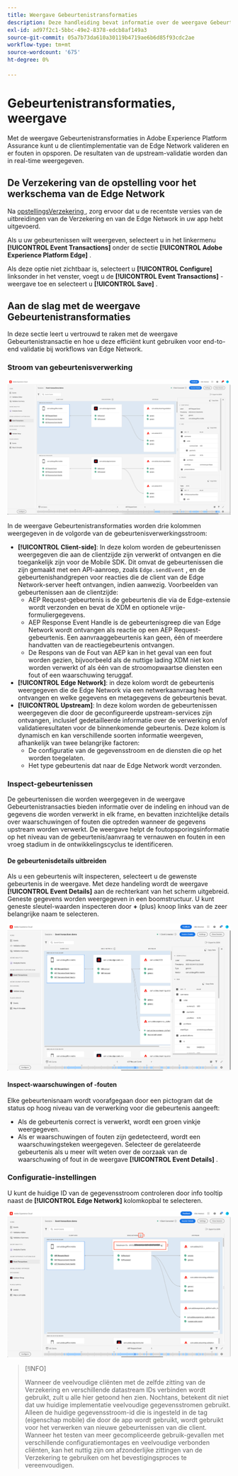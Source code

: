 ```yaml
---
title: Weergave Gebeurtenistransformaties
description: Deze handleiding bevat informatie over de weergave Gebeurtenistransacties in Adobe Experience Platform Assurance.
exl-id: ad97f2c1-5bbc-49e2-8378-edcb8af149a3
source-git-commit: 05a7b73da610a30119b4719ae6b6d85f93cdc2ae
workflow-type: tm+mt
source-wordcount: '675'
ht-degree: 0%

---
```


# Gebeurtenistransformaties, weergave

Met de weergave Gebeurtenistransformaties in Adobe Experience Platform Assurance kunt u de clientimplementatie van de Edge Network valideren en er fouten in opsporen. De resultaten van de upstream-validatie worden dan in real-time weergegeven.

## De Verzekering van de opstelling voor het werkschema van de Edge Network

Na [&#x200B; opstellingsVerzekering &#x200B;](../tutorials/implement-assurance.md), zorg ervoor dat u de recentste versies van de uitbreidingen van de Verzekering en van de Edge Network in uw app hebt uitgevoerd.

Als u uw gebeurtenissen wilt weergeven, selecteert u in het linkermenu **[!UICONTROL Event Transactions]** onder de sectie **[!UICONTROL Adobe Experience Platform Edge]** .

Als deze optie niet zichtbaar is, selecteert u **[!UICONTROL Configure]** linksonder in het venster, voegt u de **[!UICONTROL Event Transactions]** -weergave toe en selecteert u **[!UICONTROL Save]** .

## Aan de slag met de weergave Gebeurtenistransformaties

In deze sectie leert u vertrouwd te raken met de weergave Gebeurtenistransactie en hoe u deze efficiënt kunt gebruiken voor end-to-end validatie bij workflows van Edge Network.

### Stroom van gebeurtenisverwerking

![&#x200B; de transactiemening van de Gebeurtenis &#x200B;](./images/event-transactions/event-transactions-view.png)

In de weergave Gebeurtenistransformaties worden drie kolommen weergegeven in de volgorde van de gebeurtenisverwerkingsstroom:

- **[!UICONTROL Client-side]**: In deze kolom worden de gebeurtenissen weergegeven die aan de clientzijde zijn verwerkt of ontvangen en die toegankelijk zijn voor de Mobile SDK. Dit omvat de gebeurtenissen die zijn gemaakt met een API-aanroep, zoals `Edge.sendEvent` , en de gebeurtenishandgrepen voor reacties die de client van de Edge Network-server heeft ontvangen, indien aanwezig. Voorbeelden van gebeurtenissen aan de clientzijde:
   - AEP Request-gebeurtenis is de gebeurtenis die via de Edge-extensie wordt verzonden en bevat de XDM en optionele vrije-formuliergegevens.
   - AEP Response Event Handle is de gebeurtenisgreep die van Edge Network wordt ontvangen als reactie op een AEP Request-gebeurtenis. Een aanvraaggebeurtenis kan geen, één of meerdere handvatten van de reactiegebeurtenis ontvangen.
   - De Respons van de Fout van AEP kan in het geval van een fout worden gezien, bijvoorbeeld als de nuttige lading XDM niet kon worden verwerkt of als één van de stroomopwaartse diensten een fout of een waarschuwing teruggaf.
- **[!UICONTROL Edge Network]**: in deze kolom wordt de gebeurtenis weergegeven die de Edge Network via een netwerkaanvraag heeft ontvangen en welke gegevens en metagegevens de gebeurtenis bevat.
- **[!UICONTROL Upstream]**: In deze kolom worden de gebeurtenissen weergegeven die door de geconfigureerde upstream-services zijn ontvangen, inclusief gedetailleerde informatie over de verwerking en/of validatieresultaten voor de binnenkomende gebeurtenis.
Deze kolom is dynamisch en kan verschillende soorten informatie weergeven, afhankelijk van twee belangrijke factoren:
   - De configuratie van de gegevensstroom en de diensten die op het worden toegelaten.
   - Het type gebeurtenis dat naar de Edge Network wordt verzonden.

### Inspect-gebeurtenissen

De gebeurtenissen die worden weergegeven in de weergave Gebeurtenistransacties bieden informatie over de indeling en inhoud van de gegevens die worden verwerkt in elk frame, en bevatten inzichtelijke details over waarschuwingen of fouten die optreden wanneer de gegevens upstream worden verwerkt. De weergave helpt de foutopsporingsinformatie op het niveau van de gebeurtenis/aanvraag te vernauwen en fouten in een vroeg stadium in de ontwikkelingscyclus te identificeren.

#### De gebeurtenisdetails uitbreiden

Als u een gebeurtenis wilt inspecteren, selecteert u de gewenste gebeurtenis in de weergave. Met deze handeling wordt de weergave **[!UICONTROL Event Details]** aan de rechterkant van het scherm uitgebreid.
Geneste gegevens worden weergegeven in een boomstructuur. U kunt geneste sleutel-waarden inspecteren door **+** (plus) knoop links van de zeer belangrijke naam te selecteren.

![&#x200B; de details van de Gebeurtenis &#x200B;](./images/event-transactions/event-details.png)

#### Inspect-waarschuwingen of -fouten

Elke gebeurtenisnaam wordt voorafgegaan door een pictogram dat de status op hoog niveau van de verwerking voor die gebeurtenis aangeeft:

- Als de gebeurtenis correct is verwerkt, wordt een groen vinkje weergegeven.
- Als er waarschuwingen of fouten zijn gedetecteerd, wordt een waarschuwingsteken weergegeven. Selecteer de gerelateerde gebeurtenis als u meer wilt weten over de oorzaak van de waarschuwing of fout in de weergave **[!UICONTROL Event Details]** .

### Configuratie-instellingen

U kunt de huidige ID van de gegevensstroom controleren door info tooltip naast de **[!UICONTROL Edge Network]** kolomkopbal te selecteren.

![&#x200B; toon gegevensstroom identiteitskaart &#x200B;](./images/event-transactions/show-datastream-id.png)

>[!INFO]
>
>Wanneer de veelvoudige cliënten met de zelfde zitting van de Verzekering en verschillende datastream IDs verbinden wordt gebruikt, zult u alle hier getoond hen zien. Nochtans, betekent dit niet dat uw huidige implementatie veelvoudige gegevensstromen gebruikt. Alleen de huidige gegevensstroom-id die is ingesteld in de tag (eigenschap mobile) die door de app wordt gebruikt, wordt gebruikt voor het verwerken van nieuwe gebeurtenissen van die client. Wanneer het testen van meer gecompliceerde gebruik-gevallen met verschillende configuratiemontages en veelvoudige verbonden cliënten, kan het nuttig zijn om afzonderlijke zittingen van de Verzekering te gebruiken om het bevestigingsproces te vereenvoudigen.
